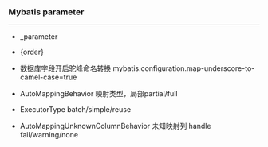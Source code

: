 <!--
 * @Descripttion: 
 * @version: 
 * @Author: fuanlei
 * @Date: 2019-11-02 09:55:34
 * @LastEditors: fuanlei
 * @LastEditTime: 2019-12-09 15:59:09
 -->

### Mybatis parameter
----

- _parameter
- {order}

- 数据库字段开启驼峰命名转换
mybatis.configuration.map-underscore-to-camel-case=true

- AutoMappingBehavior 映射类型，局部partial/full 
- ExecutorType   batch/simple/reuse
- AutoMappingUnknownColumnBehavior  未知映射列 handle fail/warning/none
 
